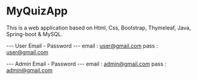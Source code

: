 # MyQuizApp
This is a web application based on Html, Css, Bootstrap, Thymeleaf, Java, Spring-boot &amp; MySQL.

--- User Email - Password ---
email : user@gmail.com
pass : user@gmail.com

--- Admin Email - Password ---
email : admin@gmail.com
pass : admin@gmail.com
